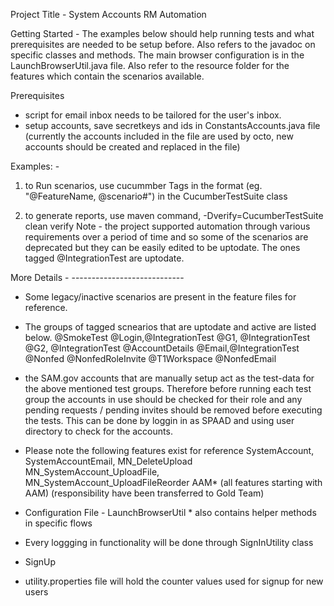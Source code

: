 Project Title - System Accounts RM Automation

Getting Started -
The examples below should help running tests and what prerequisites
are needed to be setup before. Also refers to the javadoc on
specific classes and methods. The main browser configuration
is in the LaunchBrowserUtil.java file.
Also refer to the resource folder for the features which contain
the scenarios available.

Prerequisites
- script for email inbox needs to be tailored for the user's inbox.
- setup accounts, save secretkeys and ids in ConstantsAccounts.java file
(currently the accounts included in the file are used by octo, new accounts
should be created and replaced in the file)

Examples: -
1) to Run scenarios, use cucummber Tags in the format (eg. "@FeatureName, @scenario#")
in the CucumberTestSuite class

2) to generate reports, use maven command, -Dverify=CucumberTestSuite clean verify
Note - the project supported automation through various requirements
over a period of time and so some of the scenarios are deprecated but
they can be easily edited to be uptodate. The ones tagged @IntegrationTest
are uptodate.


More Details - ----------------------------
 - Some legacy/inactive scenarios are present in the feature files for reference.
   
   
-    The groups of tagged scnearios that are uptodate and active are listed below.
   @SmokeTest
   @Login,@IntegrationTest
   @G1, @IntegrationTest
   @G2, @IntegrationTest
   @AccountDetails
   @Email,@IntegrationTest
   @Nonfed
   @NonfedRoleInvite
   @T1Workspace
   @NonfedEmail
   
   * the SAM.gov accounts that are manually setup act as the test-data for
   the above mentioned test groups. Therefore before running each test group
   the accounts in use should be checked for their role and any pending requests
   / pending invites should be removed before executing the tests. This can be 
   done by loggin in as SPAAD and using user directory to check for the accounts. 
   
 - Please note the following features exist for reference
 	SystemAccount, SystemAccountEmail, MN_DeleteUpload
 	MN_SystemAccount_UploadFile, MN_SystemAccount_UploadFileReorder
 	AAM* (all features starting with AAM)
 	(responsibility have been transferred to Gold Team)
 	
    
 - Configuration File - LaunchBrowserUtil * also contains helper methods in specific flows
 - Every loggging in functionality will be done through SignInUtility class
 - SignUp 
 - utility.properties file will hold the counter values used for signup for new users



